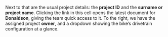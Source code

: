 Next to that are the usual project details: the **project ID** and the **surname or project name**. Clicking the link in this cell opens the latest document for **Donaldson**, giving the team quick access to it. To the right, we have the assigned project **owner**, and a dropdown showing the bike’s drivetrain configuration at a glance.
